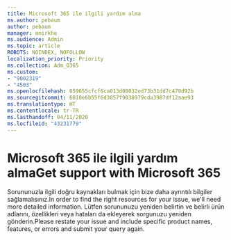 ```yaml
---
title: Microsoft 365 ile ilgili yardım alma
ms.author: pebaum
author: pebaum
manager: mnirkhe
ms.audience: Admin
ms.topic: article
ROBOTS: NOINDEX, NOFOLLOW
localization_priority: Priority
ms.collection: Adm_O365
ms.custom:
- "9002319"
- "4503"
ms.openlocfilehash: 059655cfcf6ca013d08032ed73b31dd7c470d92b
ms.sourcegitcommit: 6010e6b55f6d3057f9038979cda3987df12aae93
ms.translationtype: HT
ms.contentlocale: tr-TR
ms.lasthandoff: 04/11/2020
ms.locfileid: "43231779"
---
```

# <a name="get-support-with-microsoft-365"></a><span data-ttu-id="b1843-102">Microsoft 365 ile ilgili yardım alma</span><span class="sxs-lookup"><span data-stu-id="b1843-102">Get support with Microsoft 365</span></span>

<span data-ttu-id="b1843-103">Sorununuzla ilgili doğru kaynakları bulmak için bize daha ayrıntılı bilgiler sağlamalısınız.</span><span class="sxs-lookup"><span data-stu-id="b1843-103">In order to find the right resources for your issue, we'll need more detailed information.</span></span> <span data-ttu-id="b1843-104">Lütfen sorununuzu yeniden belirtin ve belirli ürün adlarını, özellikleri veya hataları da ekleyerek sorgunuzu yeniden gönderin.</span><span class="sxs-lookup"><span data-stu-id="b1843-104">Please restate your issue and include specific product names, features, or errors and submit your query again.</span></span>
